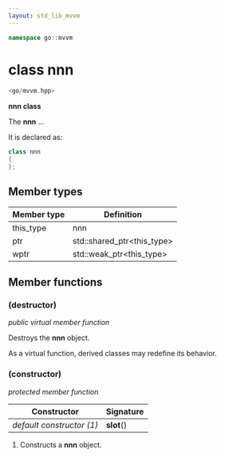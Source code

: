 ```yaml
---
layout: std_lib_mvvm
---
```


```c++
namespace go::mvvm
```

# class nnn

```c++
<go/mvvm.hpp>
```

**nnn class**

The **nnn** ...

It is declared as:

```c++
class nnn
{
};
```

## Member types

Member type | Definition
-|-
this_type | nnn
ptr | std\::shared_ptr\<this_type>
wptr | std\::weak_ptr\<this_type>

## Member functions

### (destructor)

*public virtual member function*

Destroys the **nnn** object.

As a virtual function, derived classes may redefine its behavior.

### (constructor)

*protected member function*

Constructor | Signature
-|-
*default constructor (1)* | **slot**()

1. Constructs a **nnn** object.
